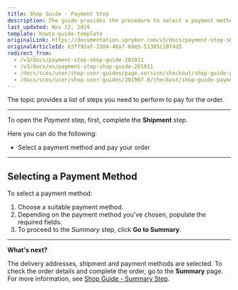 ```yaml
---
title: Shop Guide - Payment Step
description: The guide provides the procedure to select a payment method for the order in the Storefront.
last_updated: Nov 22, 2019
template: howto-guide-template
originalLink: https://documentation.spryker.com/v3/docs/payment-step-shop-guide-201911
originalArticleId: b3ff92af-1504-46a7-8de5-51305c28f4d5
redirect_from:
  - /v3/docs/payment-step-shop-guide-201911
  - /v3/docs/en/payment-step-shop-guide-201911
  - /docs/scos/user/shop-user-guides/page.version/checkout/shop-guide-payment-step.html
  - /docs/scos/user/shop-user-guides/201907.0/checkout/shop-guide-payment-step.html
---
```


The topic provides a list of steps you need to perform to pay for the order.
***
To open the *Payment* step, first, complete the **Shipment** step.

Here you can do the following:
* Select a payment method and pay your order
***
## Selecting a Payment Method
To select a payment method:

1. Choose a suitable payment method.
2. Depending on the payment method you've chosen, populate the required fields.
3. To proceed to the *Summary* step, click **Go to Summary**.
***
**What's next?**

The delivery addresses, shipment and payment methods are selected. To check the order details and complete the order, go to the **Summary** page.
For more information, see [Shop Guide - Summary Step](/docs/scos/user/shop-user-guides/{{page.version}}/shop-guide-checkout/shop-guide-summary-step.html).

<!-- Last review date: Sep 24, 2019 -->
